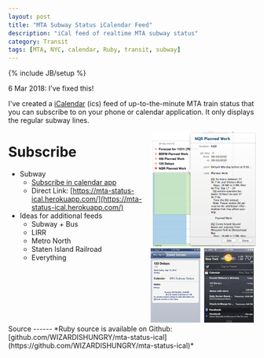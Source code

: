 ```yaml
---
layout: post
title: "MTA Subway Status iCalendar Feed"
description: "iCal feed of realtime MTA subway status"
category: Transit 
tags: [MTA, NYC, calendar, Ruby, transit, subway]
---
```

{% include JB/setup %}

6 Mar 2018: I've fixed this!

I've created a [iCalendar](http://en.wikipedia.org/wiki/ICalendar) (ics) feed of up-to-the-minute MTA train status that you can subscribe to on your phone or calendar application.
It only displays the regular subway lines.

[<img src="/assets/images/mta-ical-osx-1.png" alt="iCal displaying MTA status in OSX" style="float: right; max-width: 42%">](/assets/images/mta-ical-osx-1.png)
[<img src="/assets/images/mta-ical-ios-1.png" alt="iCal displaying MTA status in iOS" style="padding: 4px; clear: right; float: right; max-width: 20%">](/assets/images/mta-ical-ios-1.png)
[<img src="/assets/images/mta-ical-ios-2.png" alt="iCal displaying MTA status in iOS" style="padding: 4px; float: right; max-width: 20%">](/assets/images/mta-ical-ios-2.png)

# Subscribe

* Subway
  * [Subscribe in calendar app](webcal://mta-status-ical.herokuapp.com/)
  * Direct Link: [https://mta-status-ical.herokuapp.com/](https://mta-status-ical.herokuapp.com/)
* Ideas for additional feeds
  * Subway + Bus
  * LIRR
  * Metro North
  * Staten Island Railroad
  * Everything

<br clear="both">
Source
------
*Ruby source is available on Github: [github.com/WIZARDISHUNGRY/mta-status-ical](https://github.com/WIZARDISHUNGRY/mta-status-ical)*
